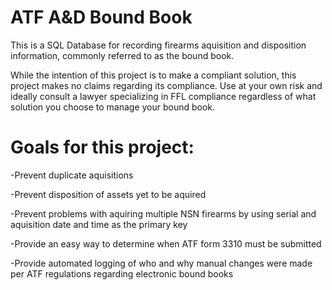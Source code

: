 # ATF A&D Bound Book
This is a SQL Database for recording firearms aquisition and disposition information, commonly referred to as the bound book.



While the intention of this project is to make a compliant solution, this project makes no claims regarding its compliance. Use at your own risk and ideally consult a lawyer specializing in FFL compliance regardless of what solution you choose to manage your bound book. 


# Goals for this project:

-Prevent duplicate aquisitions

-Prevent disposition of assets yet to be aquired

-Prevent problems with aquiring multiple NSN firearms by using serial and aquisition date and time as the primary key

-Provide an easy way to determine when ATF form 3310 must be submitted

-Provide automated logging of who and why manual changes were made per ATF regulations regarding electronic bound books

